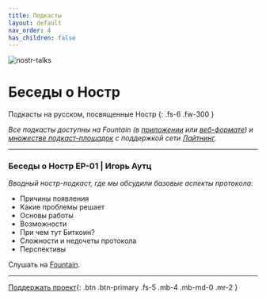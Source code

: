 ```yaml
---
title: Подкасты 
layout: default
nav_order: 4
has_children: false
---
```


![nostr-talks](https://nostr.build/p/nb6151.png)

# Беседы о Ностр

Подкасты на русском, посвященные Ностр
{: .fs-6 .fw-300 }

_Все подкасты доступны на Fountain (в [приложении](https://fountain.fm/tony_lightning?code=6ded00e540) или [веб-формате](https://fountain.fm/show/chmjnVB1ZkSY3MC2FxY8)) и [множестве подкаст-площадок](https://podcastindex.org/apps?elements=Value) с поддержкой сети [Лайтнинг](https://www.21ideas.org/theory-lightning-why-lightning/)._

***

### Беседы о Ностр EP-01 | Игорь Аутц

_Вводный ностр-подкаст, где мы обсудили базовые аспекты протокола:_

* Причины появления
* Какие проблемы решает
* Основы работы
* Возможности
* При чем тут Биткоин?
* Сложности и недочеты протокола
* Перспективы

Слушать на [Fountain](https://fountain.fm/episode/14740921608).

***

[Поддержать проект](https://nostr.21ideas.org/docs/support.html){: .btn .btn-primary .fs-5 .mb-4 .mb-md-0 .mr-2 }
